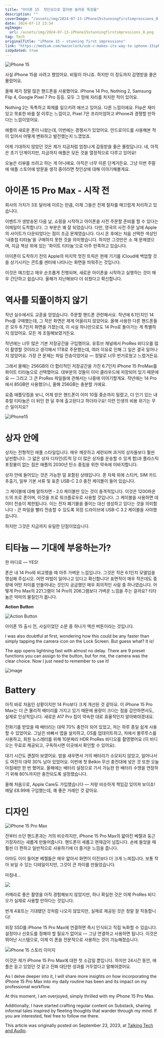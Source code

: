 ```yaml
---
title: "아이폰 15  첫인상으로 알아본 놀라운 특징들"
description: ""
coverImage: "/assets/img/2024-07-13-iPhone15stunningfirstimpressions_0.png"
date: 2024-07-13 23:54
ogImage:
  url: /assets/img/2024-07-13-iPhone15stunningfirstimpressions_0.png
tag: Tech
originalTitle: "iPhone 15 — stunning first impressions"
link: "https://medium.com/macoclock/usb-c-makes-its-way-to-iphone-15iphone-15-stunning-first-impressions-d777992d5858"
isUpdated: true
---
```


![iPhone 15](/assets/img/2024-07-13-iPhone15stunningfirstimpressions_0.png)

사실 iPhone 15을 사려고 했었어요. 비밀이 아니죠. 하지만 이 정도까지 감명받을 줄은 몰랐어요.

올해 제가 정말 많은 핸드폰을 사용했어요. iPhone 14 Pro, Nothing 2, Samsung Flip 4, Google Pixel 7 Pro 등등. 모두 그 맘에 자리를 차지한 적이 있어요.

Nothing 2는 독특하고 화제를 일으키려 애쓰고 있어요. 다른 느낌이에요. Flip은 재미있고 목표한 바를 잘 이루는 느낌이고, Pixel 7은 프리미엄하고 iPhone과 경쟁할 만하다는 느낌이었어요.

<div class="content-ad"></div>

애플의 새로운 폰이 나왔는데, 이번에는 경쟁사가 있었어요. 안드로이드를 사용해본 적이 있어서 어떻게 변화하고 발전했는지 느꼈었죠.

어제 기대하지 않았던 것은 제가 지금처럼 엄청나게 감동받을 줄은 몰랐답니다. 네, 아직은 초기 단계이지만, 지금까지 애플은 모든 것을 열정적으로 다루고 있어요!

오늘은 리뷰를 쓰려고 하는 게 아니에요. 아직은 너무 이른 단계거든요. 그냥 이번 주말에 애플 스토어에 방문을 생각 중이라면 첫인상에 대해 이야기해볼게요.

# 아이폰 15 Pro Max - 시작 전

<div class="content-ad"></div>

회사의 가치가 3조 달러에 이르는 만큼, 이제 그들은 전체 절차를 매끄럽게 처리하고 있습니다.

이벤트가 생방송된 다음 날, 쇼핑을 시작하고 아이폰을 사전 주문할 준비를 할 수 있다는 이메일이 도착합니다. 그 부분은 꽤 잘 되었습니다. 다만, 영국의 사전 주문 날에 Apple의 사이트가 다운되었다는 점이 조금 문제였습니다. 다시 온 후에는 처음 선택한 색상인 '내충첩 티타늄'을 구매하지 못한 것을 의미했습니다. 하지만 그것만은 소 재 문제였으며, 지금 책상 위에 있는 '화이트 티타늄'으로 아주 만족하고 있습니다.

아이폰이 도착하기 전의 Apple의 마지막 멋진 트릭은 현재 기기를 iCloud에 백업할 것을 상기시키는 콘트롤 센터에 나타나는 화면을 띄워주는 것입니다.

이것은 매끄럽고 매우 순조롭게 진행되며, 새로운 아이폰을 시작하고 실행하는 것이 매우 간단하고 쉽습니다. 올해가 지난해보다 더 쉬웠다고 확신합니다.

<div class="content-ad"></div>

# 역사를 되풀이하지 않기

작년 실수에서도 교훈을 얻었습니다. 주문할 핸드폰 관련해서요. 작년에 6.1인치인 14 Pro를 구매했는데, 그 작은 화면은 제게 어울리지 않았어요. 올해 사용한 다른 핸드폰들은 모두 6.7인치 화면을 가졌는데, 이 사실 하나만으로도 14 Pro로 돌아가는 게 특별하지 않았어요. 모든 게 조밀해보였거든요.

작년에는 너무 많은 기본 저장공간을 구입했어요. 유튜브 채널에서 ProRes 비디오를 많이 촬영할 것이라고 생각해서 1TB로 주문했는데, 여러 이유로 인해 그 일은 결국 일어나지 않았어요. 가장 큰 문제는 파일 전송이었어요 — 정말로 너무 번거로웠고 느렸거든요.

그래서 올해는 256GB의 더 합리적인 저장공간을 가진 6.7인치 iPhone 15 ProMax를 화이트 티타늄으로 선택했어요. 대부분의 것들이 이미 클라우드에 저장되어 있기 때문에요 — 그리고 그 큰 ProRes 파일들에 관해서는 나중에 이야기할게요. 작년에는 14 Pro에서 85GB만 사용했으니, 올해 256GB는 충분할 거에요.

<div class="content-ad"></div>

요즘 애플닷컴을 보니, 어제 받은 핸드폰이 이미 10월 중순까지 밀렸고, 더 인기 있는 내츄럴 티타늄은 더 뒤인 한 달 후에 출고된다고 하더라구요! 이런 인생의 비용 위기는 무슨 일이지요?

![iPhone15](/assets/img/2024-07-13-iPhone15stunningfirstimpressions_1.png)

# 상자 안에

<div class="content-ad"></div>

상자는 전형적인 애플 스타일입니다. 매우 깨끗하고 세련되며 과거의 상자들보다 훨씬 날씬합니다. 그 얇은 상자 디자인(트럭 당 더 많은 상자를 운송할 수 있게 함)과 플라스틱 포장물이 없는 점은 애플의 2030년 탄소 중립을 위한 약속에 이바지합니다.

상자 안에 들어있는 것은 가능한 덜 포함된 상태입니다. 폰 자체 외에 스티커, SIM 카드 추출기, 일부 기본 서류 및 표준 USB-C 2.0 충전 케이블이 들어 있습니다.

그 케이블에 대해 말하자면 - 2.0 케이블만 있는 것이 충격적입니다. 이것은 1200파운드의 프로 폰이며, 이것을 프로 워크플로우로 사용할 것입니다. 그 케이블을 사용하면 데이터 전송이 제한됩니다. 이는 전자 폐기물을 줄이는 대신 생성하고 있다는 것을 의미합니다 - 큰 파일을 빨리 전송할 수 있도록 외장 드라이브에 USB-C 3.2 케이블을 사야했습니다.

<div class="content-ad"></div>

하지만 그것은 지금까지 유일한 단점이었습니다.

# 티타늄 — 기대에 부응하는가?

한 마디로 — YES!

폰은 내 14 Pro와 비교했을 때 아주 가벼운 느낌입니다. 그것은 작은 6.1인치 모델임을 명심해 주십시오. 어떤 마법이 일어나고 있다고 확신합니다! 표면적이 매우 작은데도 중량에 어떤 차이를 만들어내는 것인지 궁금했던 매우 회의적인 사람 중 하나였습니다. 어떻게 Pro Max의 221그램이 14 Pro의 206그램보다 가벼운 느낌을 주는 걸까요? 티타늄은 악마의 물질인가 봅니다.

<div class="content-ad"></div>

**Action Button**

![Action Button](/assets/img/2024-07-13-iPhone15stunningfirstimpressions_4.png)

아이폰 15 출시 전, 사실이었던 소문 중 하나가 액션 버튼이라는 것입니다.

<div class="content-ad"></div>

I was also doubtful at first, wondering how this could be any faster than simply tapping the camera icon on the Lock Screen. But guess what? It is!

The app opens lightning fast with almost no delay. There are 9 preset functions you can assign to the button, but for me, the camera was the clear choice. Now I just need to remember to use it!

![image](/assets/img/2024-07-13-iPhone15stunningfirstimpressions_5.png)

# Battery

<div class="content-ad"></div>

아직 바로 처음인 상황이지만 14 Pro보다 크게 개선된 것 같아요. 이 iPhone 15 Pro Max는 더 큰 물리적 배터리를 가지고 있기 때문에 용량이 크다는 점을 감안하면서도, 실제로 인상적입니다. 새로운 A17 Pro 칩이 약속한 대로 효율적인지 알아봐야겠네요.

전화기를 받았을 때 배터리는 대략 70% 충전이 되어 있었고, 저는 하루 종일 쉽게 사용할 수 있었어요. 그날은 바빠서 앱을 설치하고, OS를 업데이트하고, 차에서 블루투스를 사용하고, 회원 뉴스레터를 위해 10분짜리 HDR ProRes 비디오를 촬영했어요 (이 비디오는 무료로 제공되고, 구독하시면 이곳에서 확인할 수 있어요).

대기 시간도 괜찮아 보였어요. 밤을 새우면서 거의 배터리가 소모되지 않았고, 일어나서도 여전히 대략 30% 남아 있었어요. 이번에 첫 Belkin 무선 충전대에 넣은 것 또한 오늘 아침에만 한 번 했어요. 올해에는 배터리 설정으로 가서 가능한 한 배터리 수명을 연장하기 위해 80%까지만 충전되도록 설정했습니다.

올해 처음으로, Apple Care도 가입했습니다 — 저랑 비슷하게 책임감 있어져 보이죠! 매달 £8.99에 구입했는데, 꽤 좋은 거래인 것 같아요.

<div class="content-ad"></div>

# 디자인

![iPhone 15 Pro Max](/assets/img/2024-07-13-iPhone15stunningfirstimpressions_6.png)

전부터 쓰던 핸드폰과는 거의 비슷하지만, iPhone 15 Pro Max의 얇아진 베젤과 둥근 가장자리는 새롭게 만들어줍니다. 핸드폰이 새롭고 현재감이 넘칩니다. 손에 들었을 때 훨씬 더 편하고 일반적으로 사용하기에 더 즐거운 느낌을 줍니다.

아마도 이미 들어본 베젤들은 매우 얇아서 화면이 이전보다 더 크게 느껴집니다. 보통 작아 보일 수 있는 디테일이지만, 그것이 큰 차이를 만들었습니다.

<div class="content-ad"></div>

마침내…

<img src="/assets/img/2024-07-13-iPhone15stunningfirstimpressions_8.png" />

카메라로 좋은 촬영을 아직 경험해보지 않았지만, 하나 확실한 것은 이제 ProRes 비디오가 실제로 사용할 만하다는 것입니다.

<div class="content-ad"></div>

번개 4포트는 기대됐던 것처럼 나오지 않았지만, 실제로 제공된 것은 정말 잘 작동합니다!

외장 SSD를 iPhone 15 Pro Max에 연결하면 즉시 인식되고 직접 녹화할 수 있습니다. 설정이나 선호도를 정해야 할 필요가 없어요 — 그냥 연결하고 사용하면 됩니다. 이것은 뛰어난 시스템으로, 이제 이 폰을 전문적으로 사용하는 것이 가능해졌습니다.

![iPhone 15 스토리 이미지](/assets/img/2024-07-13-iPhone15stunningfirstimpressions_9.png)

이것은 제가 iPhone 15 Pro Max에 대한 첫 소감일 뿐입니다. 하지만 24시간 동안, 애플은 듣고 있었던 것 같고 진짜 대단한 성과를 거두었다고 말해야겠어요.

<div class="content-ad"></div>

As I delve deeper into it, I will share more insights on how incorporating the iPhone 15 Pro Max into my daily routine has been and its impact on my professional workflow.

At this moment, I am overjoyed, simply thrilled with my iPhone 15 Pro Max.

Additionally, I have started crafting regular content on Substack, sharing informal tales inspired by fleeting thoughts that wander through my mind. If you are interested, feel free to follow me there.

This article was originally posted on September 23, 2023, at [Talking Tech and Audio](https://talkingtechandaudio.com).
